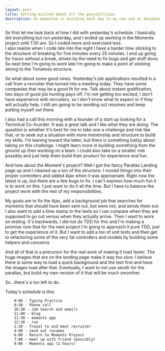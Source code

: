 ```yaml
---
layout: post
title: Getting excited about all the possibilities.
description: As momentum is building each day in my new aim at becoming a good job hunter, I am getting back in touch with how awesome this new career is going to be.
---
```


So first let me look back at how I did with  yesterday's schedule.  I basically did everything but run yesterday, and I ended up working in the Moments project until 1:30 am.  So I coded more and exercised less.  
I also realize when I code late into the night I have a harder time sticking to the structure of breaking for five minutes every 25 minutes.  I end up going for hours without a break, driven by the need to fix bugs and get stuff done.  So next time I'm going to work late I'm going to make a point of sticking strong to the Tomatoes structure.

So what about some  good news.  Yesterday's job applications resulted in a call from a recruiter that turned into a meeting today.  They have some companies that may be a good fit for me.  Talk about instant gratification, two days of good job hunting pays off.  I'm not getting too excited, I don't have experience with recruiters, so I don't know what to expect or if they will actually help.  I still am going to be sending out resumes and keep putting myself out there.

I also had a call this morning with a founder of a start up looking for a Technical Co-founder.  It was a great talk and I like what they are doing.  The question is whether it's best for me to take one a challenge and risk like that, or to seek out a situation with more mentorship and structure to build my skills.  I'm leaning toward the latter, but there is something ballsy about taking on this challenge.  I might learn more in building something from the ground up then working on a team.  I could also take on a smaller role possibly and just help them build their product for experience and fun.  

And how about the Moment's project?  Well I got the fancy Parallax Landing page up and I cleaned up a ton of the structure.  I moved things into their proper controllers and added Ajax when it was appropriate.  Right now the latest is up, but there are a few bugs to fix.  I can't express how much fun it is to work on this.  I just want to do it all the time.  But I have to balance the project work with the rest of my responsibilities.  

My goals are to fix the Ajax, add a background job that searches for moments that should have been sent out, but were not, and sends them out.  I also want to add a time stamp to the texts so I can compare when they are supposed to go out versus when they actually arrive.  Then I want to work on testing.  It's backwards, I did not do TDD for this and I'm making a promise now that for the next project I'm going to approach it pure TDD, just to get the experience of it.  But I want to add a ton of unit tests and then get to refactoring some of the very fat controllers and models by building some helpers and concerns.  


And all of that is a precursor for the real work of making it load faster.  The huge images that are on the landing page make it way too slow.  I believe there is some way to load a quick background and the text first and have the images load after that.  Eventually, I want to not use skrollr for the parallax, but build my own version of it that will be much smoother.  

So...there's a ton left to do.

Today's schedule is this:

		9:00 - Typing Practice
		9:30 - Phone call
		10:30 - Job Search and emails
		11:00 - blog
		11:30 - moments app
		12:30 - run
		1:30 - Travel to and meet recruiter
		4:00 - send out resumes
		6:00 - Return to Moments Project
		7:00 - meet up with friend (possibly)
		9:00 - Moments app (2 hours)
